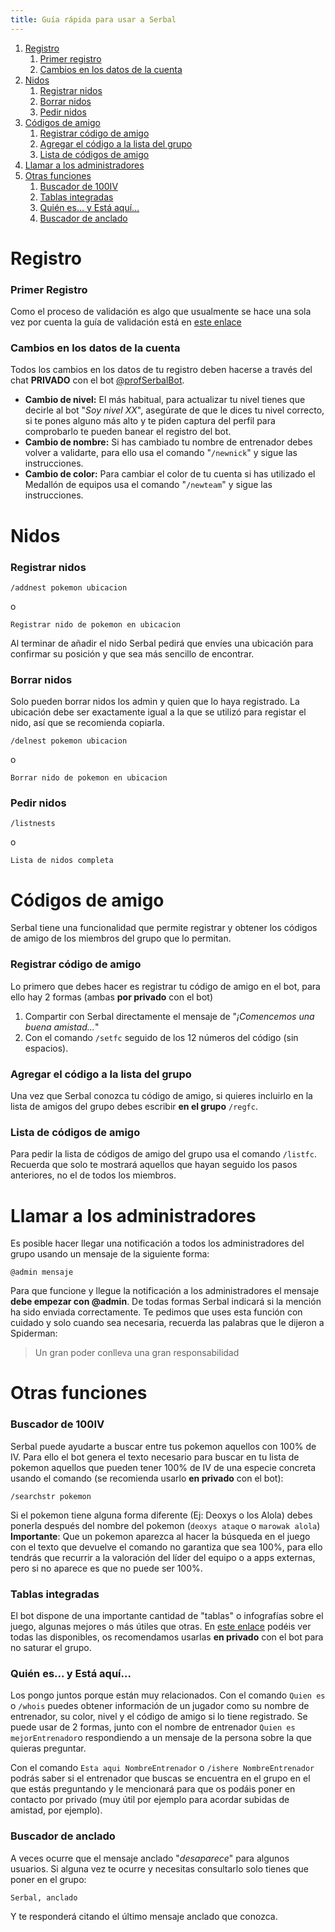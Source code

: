 ```yaml
---
title: Guía rápida para usar a Serbal
---
```

1. [Registro](#registro)  
    1. [Primer registro](#primer-registro)  
    2. [Cambios en los datos de la cuenta](#cambios-en-los-datos-de-la-cuenta)  
2. [Nidos](#nidos)  
    1. [Registrar nidos](#registrar-nidos)  
    2. [Borrar nidos](#borrar-nidos)  
    3. [Pedir nidos](#pedir-nidos)  
3. [Códigos de amigo](#códigos-de-amigo)  
    1. [Registrar código de amigo](#registrar-código-de-amigo)  
    2. [Agregar el código a la lista del grupo](#agregar-el-código-a-la-lista-del-grupo)
    3. [Lista de códigos de amigo](#lista-de-códigos-de-amigo)  
4. [Llamar a los administradores](#Llamar-a-los-administradores)  
5. [Otras funciones](#otras-funciones)  
    1. [Buscador de 100IV](#buscador-de-100iv)  
    2. [Tablas integradas](#tablas-integradas)  
    3. [Quién es… y Está aquí…](#quién-es-y-está-aquí)  
    4. [Buscador de anclado](#buscador-de-anclado)

<!-- <div id="toc"></div>  -->
    
# Registro
### Primer Registro
Como el proceso de validación es algo que usualmente se hace una sola vez por cuenta la guía de validación está en [este enlace](https://acamara7es.github.io/PoGoFuenla/registro)

### Cambios en los datos de la cuenta
Todos los cambios en los datos de tu registro deben hacerse a través del chat **PRIVADO** con el bot [@profSerbalBot](https://t.me/profserbalbot).
-  **Cambio de nivel:** El más habitual, para actualizar tu nivel tienes que decirle al bot "*Soy nivel XX*", asegúrate de que le dices tu nivel correcto, si te pones alguno más alto y te piden captura del perfil para comprobarlo te pueden banear el registro del bot.
-  **Cambio de nombre:** Si has cambiado tu nombre de entrenador debes volver a validarte, para ello usa el comando "`/newnick`" y sigue las instrucciones.
-  **Cambio de color:** Para cambiar el color de tu cuenta si has utilizado el Medallón de equipos usa el comando "`/newteam`" y sigue las instrucciones.


# Nidos
### Registrar nidos
~~~
/addnest pokemon ubicacion
~~~
o
~~~
Registrar nido de pokemon en ubicacion
~~~
Al terminar de añadir el nido Serbal pedirá que envíes una ubicación para confirmar su posición y que sea más sencillo de encontrar.

### Borrar nidos
Solo pueden borrar nidos los admin y quien que lo haya registrado. La ubicación debe ser exactamente igual a la que se utilizó para registar el nido, así que se recomienda copiarla.
~~~
/delnest pokemon ubicacion
~~~
o
~~~
Borrar nido de pokemon en ubicacion
~~~

### Pedir nidos
~~~
/listnests
~~~
o
~~~
Lista de nidos completa
~~~

# Códigos de amigo
Serbal tiene una funcionalidad que permite registrar y obtener los códigos de amigo de los miembros del grupo que lo permitan. 

### Registrar código de amigo
Lo primero que debes hacer es registrar tu código de amigo en el bot, para ello hay 2 formas (ambas **por privado** con el bot)
1. Compartir con Serbal directamente el mensaje de "*¡Comencemos una buena amistad...*"
2. Con el comando `/setfc` seguido de los 12 números del código (sin espacios).

### Agregar el código a la lista del grupo
Una vez que Serbal conozca tu código de amigo, si quieres incluirlo en la lista de amigos del grupo debes escribir **en el grupo** `/regfc`.

### Lista de códigos de amigo
Para pedir la lista de códigos de amigo del grupo usa el comando `/listfc`. Recuerda que solo te mostrará aquellos que hayan seguido los pasos anteriores, no el de todos los miembros.

# Llamar a los administradores
Es posible hacer llegar una notificación a todos los administradores del grupo usando un mensaje de la siguiente forma:
~~~
@admin mensaje
~~~
Para que funcione y llegue la notificación a los administradores el mensaje **debe empezar con @admin**. De todas formas Serbal indicará si la mención ha sido enviada correctamente.
Te pedimos que uses esta función con cuidado y solo cuando sea necesaria, recuerda las palabras que le dijeron a Spiderman:

>Un gran poder conlleva una gran responsabilidad


# Otras funciones
### Buscador de 100IV
Serbal puede ayudarte a buscar entre tus pokemon aquellos con 100% de IV. Para ello el bot genera el texto necesario para buscar en tu lista de pokemon aquellos que pueden tener 100% de IV de una especie concreta usando el comando (se recomienda usarlo **en privado** con el bot):
~~~
/searchstr pokemon
~~~
Si el pokemon tiene alguna forma diferente (Ej: Deoxys o los Alola) debes ponerla después del nombre del pokemon (`deoxys ataque` o `marowak alola`)  
**Importante**: Que un pokemon aparezca al hacer la búsqueda en el juego con el texto que devuelve el comando no garantiza que sea 100%, para ello tendrás que recurrir a la valoración del líder del equipo o a apps externas, pero si no aparece es que no puede ser 100%. 

### Tablas integradas
El bot dispone de una importante cantidad de "tablas" o infografías sobre el juego, algunas mejores o más útiles que otras. En [este enlace](https://xblau.com/serbal/tables) podéis ver todas las disponibles, os recomendamos usarlas **en privado** con el bot para no saturar el grupo.

### Quién es... y Está aquí...
Los pongo juntos porque están muy relacionados. Con el comando `Quien es` o `/whois` puedes obtener información de un jugador como su nombre de entrenador, su color, nivel y el código de amigo si lo tiene registrado. Se puede usar de 2 formas, junto con el nombre de entrenador `Quien es mejorEntrenador`o respondiendo a un mensaje de la persona sobre la que quieras preguntar.

Con el comando `Esta aqui NombreEntrenador` o `/ishere NombreEntrenador` podrás saber si el entrenador que buscas se encuentra en el grupo en el que estás preguntando y le mencionará para que os podáis poner en contacto por privado (muy útil por ejemplo para acordar subidas de amistad, por ejemplo).

### Buscador de anclado
A veces ocurre que el mensaje anclado "*desaparece*" para algunos usuarios. Si alguna vez te ocurre y necesitas consultarlo solo tienes que poner en el grupo:
~~~
Serbal, anclado
~~~
Y te responderá citando el último mensaje anclado que conozca.

